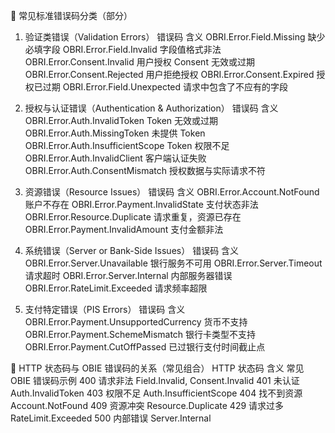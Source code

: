

🧩 常见标准错误码分类（部分）
1. 验证类错误（Validation Errors）
   错误码	含义
   OBRI.Error.Field.Missing	缺少必填字段
   OBRI.Error.Field.Invalid	字段值格式非法
   OBRI.Error.Consent.Invalid	用户授权 Consent 无效或过期
   OBRI.Error.Consent.Rejected	用户拒绝授权
   OBRI.Error.Consent.Expired	授权已过期
   OBRI.Error.Field.Unexpected	请求中包含了不应有的字段

2. 授权与认证错误（Authentication & Authorization）
   错误码	含义
   OBRI.Error.Auth.InvalidToken	Token 无效或过期
   OBRI.Error.Auth.MissingToken	未提供 Token
   OBRI.Error.Auth.InsufficientScope	Token 权限不足
   OBRI.Error.Auth.InvalidClient	客户端认证失败
   OBRI.Error.Auth.ConsentMismatch	授权数据与实际请求不符

3. 资源错误（Resource Issues）
   错误码	含义
   OBRI.Error.Account.NotFound	账户不存在
   OBRI.Error.Payment.InvalidState	支付状态非法
   OBRI.Error.Resource.Duplicate	请求重复，资源已存在
   OBRI.Error.Payment.InvalidAmount	支付金额非法

4. 系统错误（Server or Bank-Side Issues）
   错误码	含义
   OBRI.Error.Server.Unavailable	银行服务不可用
   OBRI.Error.Server.Timeout	请求超时
   OBRI.Error.Server.Internal	内部服务器错误
   OBRI.Error.RateLimit.Exceeded	请求频率超限

5. 支付特定错误（PIS Errors）
   错误码	含义
   OBRI.Error.Payment.UnsupportedCurrency	货币不支持
   OBRI.Error.Payment.SchemeMismatch	银行卡类型不支持
   OBRI.Error.Payment.CutOffPassed	已过银行支付时间截止点

📘 HTTP 状态码与 OBIE 错误码的关系（常见组合）
HTTP 状态码	含义	常见 OBIE 错误码示例
400	请求非法	Field.Invalid, Consent.Invalid
401	未认证	Auth.InvalidToken
403	权限不足	Auth.InsufficientScope
404	找不到资源	Account.NotFound
409	资源冲突	Resource.Duplicate
429	请求过多	RateLimit.Exceeded
500	内部错误	Server.Internal

